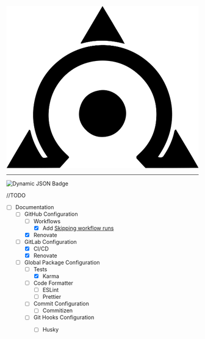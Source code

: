<p align="center">
    <img src="./assets/img/omega.svg" alt="hellstack.dev logo">
</p>

---

<img alt="Dynamic JSON Badge" src="https://img.shields.io/badge/dynamic/json?url=https%3A%2F%2Fraw.githubusercontent.com%2Fjeffrey-omega%2Fangular%2Fdevelop%2Fpackage.json&query=%24.devDependencies%5B'%40angular%2Fcli'%5D&style=flat-square&logo=angular&logoColor=red&label=Angular%20CLI&color=green">


//TODO

- [ ] Documentation
    - [ ] GitHub Configuration
        - [ ] Workflows
            - [x] Add [Skipping workflow runs](./WORKFLOWS.md#skipping-workflow-runs)
        - [x] Renovate             
    - [ ] GitLab Configuration
        - [x] CI/CD
        - [x] Renovate
    - [ ] Global Package Configuration
        - [ ] Tests
            - [x] Karma
        - [ ] Code Formatter
            - [ ] ESLint
            - [ ] Prettier
        - [ ] Commit Configuration
            - [ ] Commitizen
        - [ ] Git Hooks Configuration
            - [ ] Husky

